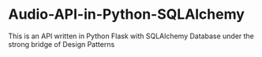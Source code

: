 # Audio-API-in-Python-SQLAlchemy
This is an API written in Python Flask with SQLAlchemy Database under the strong bridge of Design Patterns
